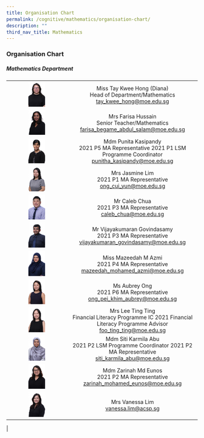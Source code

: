 ```yaml
---
title: Organisation Chart
permalink: /cognitive/mathematics/organisation-chart/
description: ""
third_nav_title: Mathematics
---
```

### **Organisation Chart**

##### **Mathematics Department**

|  |  |
|:---:|:---:|
| <img src="/images/math1.jpg" style="width:30%"> | Miss Tay Kwee Hong (Diana) <br> Head of Department/Mathematics <br> [tay_kwee_hong@moe.edu.sg](mailto:tay_kwee_hong@moe.edu.sg) |
| <img src="/images/math2.jpg" style="width:30%"> |  Mrs Farisa Hussain <br> Senior Teacher/Mathematics <br>  [farisa_begame_abdul_salam@moe.edu.sg](mailto:farisa_begame_abdul_salam@moe.edu.sg) |
| <img src="/images/math4.jpg" style="width:30%"> |  Mdm Punita Kasipandy <br> 2021  P5 MA Representative  2021 P1 LSM Programme Coordinator <br> [punitha_kasipandy@moe.edu.sg](mailto:punitha_kasipandy@moe.edu.sg) |
| <img src="/images/math5.jpg" style="width:30%"> | Mrs Jasmine Lim <br> 2021 P1 MA Representative <br>     [ong_cui_yun@moe.edu.sg](mailto:ong_cui_yun@moe.edu.sg) |
| <img src="/images/math6.jpg" style="width:30%"> |  Mr Caleb Chua <br> 2021 P3 MA Representative <br> [caleb_chua@moe.edu.sg](mailto:caleb_chua@moe.edu.sg) |
| <img src="/images/math7.jpg" style="width:30%"> |  Mr Vijayakumaran Govindasamy <br> 2021 P3 MA Representative <br>    [vijayakumaran_govindasamy@moe.edu.sg](mailto:vijayakumaran_govindasamy@moe.edu.sg) |
| <img src="/images/math8.jpg" style="width:30%"> |  Miss Mazeedah M Azmi <br> 2021 P4 MA Representative <br>  [mazeedah_mohamed_azmi@moe.edu.sg](mailto:mazeedah_mohamed_azmi@moe.edu.sg)  |
| <img src="/images/math9.jpg" style="width:30%"> |  Ms  Aubrey Ong <br> 2021 P6 MA Representative <br> [ong_pei_khim_aubrey@moe.edu.sg](mailto:ong_pei_khim_aubrey@moe.edu.sg) |
| <img src="/images/math10.jpg" style="width:30%"> | Mrs Lee Ting Ting  <br> Financial Literacy Programme IC  2021 Financial Literacy Programme Advisor <br> [foo_ting_ting@moe.edu.sg](mailto:foo_ting_ting@moe.edu.sg)  |
| <img src="/images/math11.jpg" style="width:30%"> | Mdm Siti Karmila Abu <br> 2021 P2 LSM Programme  Coordinator 2021 P2 MA Representative <br>  [siti_karmila_abu@moe.edu.sg](mailto:siti_karmila_abu@moe.edu.sg)   |
| <img src="/images/math12.jpg" style="width:30%"> |  Mdm Zarinah Md Eunos <br> 2021 P2 MA Representative <br> [zarinah_mohamed_eunos@moe.edu.sg](mailto:zarinah_mohamed_eunos@moe.edu.sg) |
| <img src="/images/math13.jpg" style="width:30%"> |   Mrs Vanessa Lim <br> [vanessa.lim@acsp.sg](mailto:vanessa.lim@acsp.sg) |
|